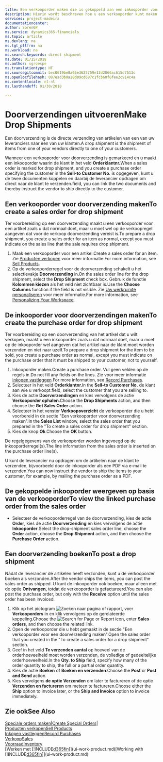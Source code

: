 ```yaml
---
title: Een verkooporder maken die is gekoppeld aan een inkooporder voor een directe verzending | Microsoft Docs
description: Hierin wordt beschreven hoe u een verkooporder kunt maken die is gekoppeld aan een inkooporder om verzending direct van de leverancier naar de klant mogelijk te maken.
services: project-madeira
documentationcenter: 
author: SorenGP
ms.service: dynamics365-financials
ms.topic: article
ms.devlang: na
ms.tgt_pltfrm: na
ms.workload: na
ms.search.keywords: direct shipment
ms.date: 01/25/2018
ms.author: sgroespe
ms.translationtype: HT
ms.sourcegitcommit: bec0619be0a65e3625759e13d2866ac615d7513c
ms.openlocfilehash: 087ead3b0a28d09cd687c1fcb60f6fee2c914c4a
ms.contentlocale: nl-nl
ms.lasthandoff: 01/30/2018

---
```

# <a name="make-drop-shipments"></a><span data-ttu-id="32a0e-103">Doorverzendingen uitvoeren</span><span class="sxs-lookup"><span data-stu-id="32a0e-103">Make Drop Shipments</span></span>
<span data-ttu-id="32a0e-104">Een doorverzending is de directe verzending van artikelen van een van uw leveranciers naar een van uw klanten.</span><span class="sxs-lookup"><span data-stu-id="32a0e-104">A drop shipment is the shipment of items from one of your vendors directly to one of your customers.</span></span>

<span data-ttu-id="32a0e-105">Wanneer een verkooporder voor doorverzending is gemarkeerd en u maakt een inkooporder waarin de klant in het veld **Orderklantnr.**</span><span class="sxs-lookup"><span data-stu-id="32a0e-105">When a sales order is marked for drop shipment, and you create a purchase order specifying the customer in the **Sell-to Customer No.**</span></span> <span data-ttu-id="32a0e-106">is opgegeven, kunt u de twee documenten koppelen en daarbij de leverancier opdragen om direct naar de klant te verzenden.</span><span class="sxs-lookup"><span data-stu-id="32a0e-106">field, you can link the two documents and thereby instruct the vendor to ship directly to the customer.</span></span>

## <a name="to-create-a-sales-order-for-drop-shipment"></a><span data-ttu-id="32a0e-107">Een verkooporder voor doorverzending maken</span><span class="sxs-lookup"><span data-stu-id="32a0e-107">To create a sales order for drop shipment</span></span>
<span data-ttu-id="32a0e-108">Ter voorbereiding op een doorverzending maakt u een verkooporder voor een artikel zoals u dat normaal doet, maar u moet wel op de verkoopregel aangeven dat voor de verkoop doorverzending vereist is.</span><span class="sxs-lookup"><span data-stu-id="32a0e-108">To prepare a drop shipment, you create a sales order for an item as normal, except you must indicate on the sales line that the sale requires drop shipment.</span></span>

1. <span data-ttu-id="32a0e-109">Maak een verkooporder voor een artikel.</span><span class="sxs-lookup"><span data-stu-id="32a0e-109">Create a sales order for an item.</span></span> <span data-ttu-id="32a0e-110">Zie [Producten verkopen](sales-how-sell-products.md) voor meer informatie.</span><span class="sxs-lookup"><span data-stu-id="32a0e-110">For more information, see [Sell Products](sales-how-sell-products.md).</span></span>
2. <span data-ttu-id="32a0e-111">Op de verkooporderregel voor de doorverzending schakelt u het selectievakje **Doorverzending** in.</span><span class="sxs-lookup"><span data-stu-id="32a0e-111">On the sales order line for the drop shipment, select the **Drop Shipment** check box.</span></span> <span data-ttu-id="32a0e-112">Gebruik de functie **Kolommen kiezen** als het veld niet zichtbaar is.</span><span class="sxs-lookup"><span data-stu-id="32a0e-112">Use the **Choose Columns** function if the field is not visible.</span></span> <span data-ttu-id="32a0e-113">Zie [Uw werkruimte personaliseren](ui-personalization-user.md) voor meer informatie.</span><span class="sxs-lookup"><span data-stu-id="32a0e-113">For more information, see [Personalizing Your Workspace](ui-personalization-user.md).</span></span>

## <a name="to-create-the-purchase-order-for-drop-shipment"></a><span data-ttu-id="32a0e-114">De inkooporder voor doorverzendingen maken</span><span class="sxs-lookup"><span data-stu-id="32a0e-114">To create the purchase order for drop shipment</span></span>
<span data-ttu-id="32a0e-115">Ter voorbereiding op een doorverzending van het artikel dat u wilt verkopen, maakt u een inkooporder zoals u dat normaal doet, maar u moet op de inkooporder wel aangeven dat het artikel naar de klant moet worden verzonden en niet naar uzelf.</span><span class="sxs-lookup"><span data-stu-id="32a0e-115">To prepare a drop shipment for the item to be sold, you create a purchase order as normal, except you must indicate on the purchase order that it must be shipped to your customer, not to yourself.</span></span>

1. <span data-ttu-id="32a0e-116">Inkooporder maken.</span><span class="sxs-lookup"><span data-stu-id="32a0e-116">Create a purchase order.</span></span> <span data-ttu-id="32a0e-117">Vul geen velden op de regels in.</span><span class="sxs-lookup"><span data-stu-id="32a0e-117">Do not fill any fields on the lines.</span></span> <span data-ttu-id="32a0e-118">Zie voor meer informatie [Inkopen vastleggen](purchasing-how-record-purchases.md).</span><span class="sxs-lookup"><span data-stu-id="32a0e-118">For more information, see [Record Purchases](purchasing-how-record-purchases.md).</span></span>
2. <span data-ttu-id="32a0e-119">Selecteer in het veld **Orderklantnr.**</span><span class="sxs-lookup"><span data-stu-id="32a0e-119">In the **Sell-to Customer No.**</span></span> <span data-ttu-id="32a0e-120">de klant aan wie u verkoopt.</span><span class="sxs-lookup"><span data-stu-id="32a0e-120">field, select the customer that you are selling to.</span></span>
3. <span data-ttu-id="32a0e-121">Kies de actie **Doorverzendingen** en kies vervolgens de actie **Verkooporder ophalen**.</span><span class="sxs-lookup"><span data-stu-id="32a0e-121">Choose the **Drop Shipments** action, and then choose the **Get Sales Order** action.</span></span>
4. <span data-ttu-id="32a0e-122">Selecteer in het venster **Verkoopoverzicht** de verkooporder die u hebt voorbereid in de sectie "Een verkooporder voor doorverzending maken".</span><span class="sxs-lookup"><span data-stu-id="32a0e-122">In the **Sales List** window, select the sales order that you prepared in the "To create a sales order for drop shipment" section.</span></span>
5. <span data-ttu-id="32a0e-123">Kies de knop **Ok**.</span><span class="sxs-lookup"><span data-stu-id="32a0e-123">Choose the **OK** button.</span></span>

<span data-ttu-id="32a0e-124">De regelgegevens van de verkooporder worden ingevoegd op de inkooporderregel(s).</span><span class="sxs-lookup"><span data-stu-id="32a0e-124">The line information from the sales order is inserted on the purchase order line(s).</span></span>

<span data-ttu-id="32a0e-125">U kunt de leverancier nu opdragen om de artikelen naar de klant te verzenden, bijvoorbeeld door de inkooporder als een PDF via e-mail te verzenden.</span><span class="sxs-lookup"><span data-stu-id="32a0e-125">You can now instruct the vendor to ship the items to your customer, for example, by mailing the purchase order as a PDF.</span></span>     

## <a name="to-view-the-linked-purchase-order-from-the-sales-order"></a><span data-ttu-id="32a0e-126">De gekoppelde inkooporder weergeven op basis van de verkooporder</span><span class="sxs-lookup"><span data-stu-id="32a0e-126">To view the linked purchase order from the sales order</span></span>
* <span data-ttu-id="32a0e-127">Selecteer de verkooporderregel van de doorverzending, kies de actie **Order**, kies de actie **Doorverzending** en kies vervolgens de actie **Inkooporder**.</span><span class="sxs-lookup"><span data-stu-id="32a0e-127">Select the drop-shipment sales order line, choose the **Order** action, choose the **Drop Shipment** action, and then choose the **Purchase Order** action.</span></span>

## <a name="to-post-a-drop-shipment"></a><span data-ttu-id="32a0e-128">Een doorverzending boeken</span><span class="sxs-lookup"><span data-stu-id="32a0e-128">To post a drop shipment</span></span>
<span data-ttu-id="32a0e-129">Nadat de leverancier de artikelen heeft verzonden, kunt u de verkooporder boeken als verzonden.</span><span class="sxs-lookup"><span data-stu-id="32a0e-129">After the vendor ships the items, you can post the sales order as shipped.</span></span> <span data-ttu-id="32a0e-130">U kunt de inkooporder ook boeken, maar alleen met de optie **Ontvangen**, totdat de verkooporder is gefactureerd.</span><span class="sxs-lookup"><span data-stu-id="32a0e-130">You can also post the purchase order, but only with the **Receive** option until the sales order has been invoiced.</span></span>

1. <span data-ttu-id="32a0e-131">Klik op het pictogram ![Zoeken naar pagina of rapport](media/ui-search/search_small.png "pictogram Zoeken naar pagina of rapport"), voer **Verkooporders** in en klik vervolgens op de gerelateerde koppeling.</span><span class="sxs-lookup"><span data-stu-id="32a0e-131">Choose the ![Search for Page or Report](media/ui-search/search_small.png "Search for Page or Report icon") icon, enter **Sales orders**, and then choose the related link.</span></span>
2. <span data-ttu-id="32a0e-132">Open de verkooporder die u hebt gemaakt in de sectie "Een verkooporder voor een doorverzending maken".</span><span class="sxs-lookup"><span data-stu-id="32a0e-132">Open the sales order that you created in the "To create a sales order for a drop shipment" section.</span></span>
3. <span data-ttu-id="32a0e-133">Geef in het veld **Te verzenden aantal** op hoeveel van de orderhoeveelheid moet worden verzonden, de volledige of gedeeltelijke orderhoeveelheid.</span><span class="sxs-lookup"><span data-stu-id="32a0e-133">In the **Qty. to Ship** field, specify how many of the order quantity to ship, the full or a partial order quantity.</span></span>
4. <span data-ttu-id="32a0e-134">Kies de actie **Boeken** of **Boeken en verzenden**.</span><span class="sxs-lookup"><span data-stu-id="32a0e-134">Choose the **Post** or **Post and Send** action.</span></span>
5. <span data-ttu-id="32a0e-135">Kies vervolgens **de optie Verzenden** om later te factureren of de optie **Verzenden en factureren** om meteen te factureren.</span><span class="sxs-lookup"><span data-stu-id="32a0e-135">Choose either the **Ship** option to invoice later, or the **Ship and Invoice** option to invoice immediately.</span></span>

## <a name="see-also"></a><span data-ttu-id="32a0e-136">Zie ook</span><span class="sxs-lookup"><span data-stu-id="32a0e-136">See Also</span></span>
<span data-ttu-id="32a0e-137">[Speciale orders maken](sales-how-to-create-special-orders.md)|</span><span class="sxs-lookup"><span data-stu-id="32a0e-137">[Create Special Orders](sales-how-to-create-special-orders.md)|</span></span>  
[<span data-ttu-id="32a0e-138">Producten verkopen</span><span class="sxs-lookup"><span data-stu-id="32a0e-138">Sell Products</span></span>](sales-how-sell-products.md)  
[<span data-ttu-id="32a0e-139">Inkopen vastleggen</span><span class="sxs-lookup"><span data-stu-id="32a0e-139">Record Purchases</span></span>](purchasing-how-record-purchases.md)  
[<span data-ttu-id="32a0e-140">Verkoop</span><span class="sxs-lookup"><span data-stu-id="32a0e-140">Sales</span></span>](sales-manage-sales.md)  
[<span data-ttu-id="32a0e-141">Voorraad</span><span class="sxs-lookup"><span data-stu-id="32a0e-141">Inventory</span></span>](inventory-manage-inventory.md)  
<span data-ttu-id="32a0e-142">[Werken met [!INCLUDE[d365fin](includes/d365fin_md.md)]](ui-work-product.md)</span><span class="sxs-lookup"><span data-stu-id="32a0e-142">[Working with [!INCLUDE[d365fin](includes/d365fin_md.md)]](ui-work-product.md)</span></span>


